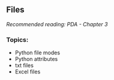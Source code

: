 ## Files

*Recommended reading:  PDA - Chapter 3*

### Topics:
* Python file modes
* Python attributes
* txt files
* Excel files
